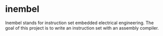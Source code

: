 # inembel
Inembel stands for instruction set embedded electrical engineering. The goal of this project is to write an instruction set with an assembly compiler. 
